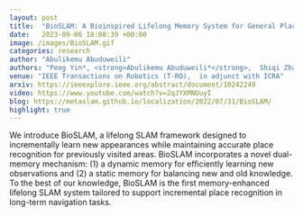 ```yaml
---
layout: post
title:  "BioSLAM: A Bioinspired Lifelong Memory System for General Place Recognition"
date:   2023-09-06 18:08:39 +00:00
image: /images/BioSLAM.gif
categories: research
author: "Abulikemu Abuduweili"
authors: "Peng Yin*, <strong>Abulikemu Abuduweili*</strong>,  Shiqi Zhao, Lingyun Xu, Changliu Liu, Sebastian Scherer"
venue: "IEEE Transactions on Robotics (T-RO),  in adjunct with ICRA"
arxiv: https://ieeexplore.ieee.org/abstract/document/10242249 
video: https://www.youtube.com/watch?v=2qJYXMNUuyI 
blog: https://metaslam.github.io/localization/2022/07/31/BioSLAM/
highlight: true
---
```


We introduce BioSLAM, a lifelong SLAM framework designed to incrementally learn new appearances while maintaining accurate place recognition for previously visited areas. 
BioSLAM incorporates a novel dual-memory mechanism: (1) a dynamic memory for efficiently learning new observations and (2) a static memory 
for balancing new and old knowledge. To the best of our knowledge, BioSLAM is the first memory-enhanced lifelong SLAM system tailored to 
support incremental place recognition in long-term navigation tasks.
